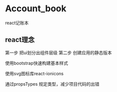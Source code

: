 # Account_book
react记账本

## react理念
第一步 把ui划分出组件层级
第二步 创建应用的静态版本

使用bootstrap快速构建基本样式

使用svg图标库react-ionicons

通过propsTypes 规定类型，减少项目代码的出错